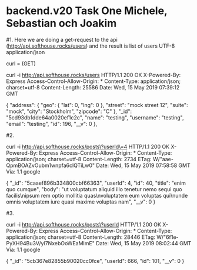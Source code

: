 # backend.v20 Task One Michele, Sebastian och Joakim 

#1. 
Here we are doing a get-request to the api (http://api.softhouse.rocks/users) and the result is list of users UTF-8 application/json

curl = (GET)

curl -i http://api.softhouse.rocks/users
HTTP/1.1 200 OK
X-Powered-By: Express
Access-Control-Allow-Origin: *
Content-Type: application/json; charset=utf-8
Content-Length: 25586
Date: Wed, 15 May 2019 07:39:12 GMT


 {
    "address": {
      "geo": {
        "lat": 0,
        "lng": 0
      },
      "street": "mock street 12",
      "suite": "mock",
      "city": "Stockholm",
      "zipcode": "C"
    },
    "_id": "5cd93db1dde64a0020ef1c2c",
    "name": "testing",
    "username": "testing",
    "email": "testing",
    "id": 196,
    "__v": 0
  },


#2. 

curl -i http://api.softhouse.rocks/posts\?userId\=4
HTTP/1.1 200 OK
X-Powered-By: Express
Access-Control-Allow-Origin: *
Content-Type: application/json; charset=utf-8
Content-Length: 2734
ETag: W/"aae-QpmBOAZvOubm1wnpfa6clQTiLw0"
Date: Wed, 15 May 2019 07:58:58 GMT
Via: 1.1 google

  {
    "_id": "5caaef896b334800cbf66363",
    "userId": 4,
    "id": 40,
    "title": "enim quo cumque",
    "body": "ut voluptatum aliquid illo tenetur nemo sequi quo facilis\nipsum rem optio mollitia quas\nvoluptatem eum voluptas qui\nunde omnis voluptatem iure quasi maxime voluptas nam",
    "__v": 0
  }

#3.

curl -i http://api.softhouse.rocks/posts\?userId
HTTP/1.1 200 OK
X-Powered-By: Express
Access-Control-Allow-Origin: *
Content-Type: application/json; charset=utf-8
Content-Length: 28446
ETag: W/"6f1e-PyXH94Bu3V/yl7NxebOoWEaMImE"
Date: Wed, 15 May 2019 08:02:44 GMT
Via: 1.1 google

  {
    "_id": "5cb367e82855b90020cc0fce",
    "userId": 666,
    "id": 101,
    "__v": 0
  }

